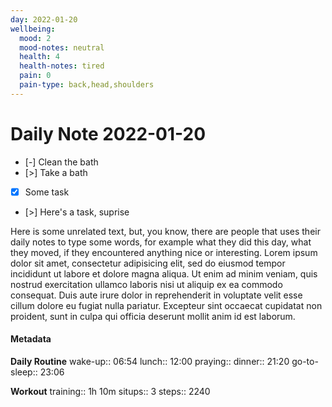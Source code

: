 ```yaml
---
day: 2022-01-20
wellbeing:
  mood: 2
  mood-notes: neutral
  health: 4
  health-notes: tired
  pain: 0
  pain-type: back,head,shoulders
---
```


# Daily Note 2022-01-20

- [-] Clean the bath
- [>] Take a bath
- [x] Some task
- [>] Here's a task, suprise

Here is some unrelated text, but, you know, there are people that uses their daily notes to type some words, for example what they did this day, what they moved, if they encountered anything nice or interesting. Lorem ipsum dolor sit amet, consectetur adipisicing elit, sed do eiusmod tempor incididunt ut labore et dolore magna aliqua. Ut enim ad minim veniam, quis nostrud exercitation ullamco laboris nisi ut aliquip ex ea commodo consequat. Duis aute irure dolor in reprehenderit in voluptate velit esse cillum dolore eu fugiat nulla pariatur. Excepteur sint occaecat cupidatat non proident, sunt in culpa qui officia deserunt mollit anim id est laborum.

#### Metadata

**Daily Routine**
wake-up:: 06:54
lunch:: 12:00
praying:: 
dinner:: 21:20
go-to-sleep:: 23:06

**Workout**
training:: 1h 10m
situps:: 3
steps:: 2240
